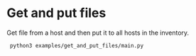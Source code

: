 # Get and put files

Get file from a host and then put it to all hosts in the inventory.

```angular2html
 python3 examples/get_and_put_files/main.py
```